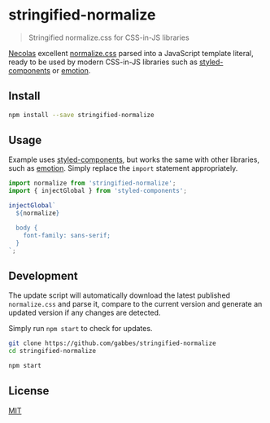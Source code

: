 # stringified-normalize

> Stringified normalize.css for CSS-in-JS libraries

[Necolas](https://github.com/necolas) excellent [normalize.css](https://github.com/necolas/normalize.css) parsed into a JavaScript template literal, ready to be used by modern CSS-in-JS libraries such as [styled-components](https://github.com/styled-components/styled-components) or [emotion](https://github.com/emotion-js/emotion).

## Install

```sh
npm install --save stringified-normalize
```

## Usage

Example uses [styled-components](https://github.com/styled-components/styled-components), but works the same with other libraries, such as [emotion](https://github.com/emotion-js/emotion). Simply replace the `import` statement appropriately.

```js
import normalize from 'stringified-normalize';
import { injectGlobal } from 'styled-components';

injectGlobal`
  ${normalize}

  body {
    font-family: sans-serif;
  }
`;
```

## Development

The update script will automatically download the latest published `normalize.css` and parse it, compare to the current version and generate an updated version if any changes are detected.

Simply run `npm start` to check for updates.

```sh
git clone https://github.com/gabbes/stringified-normalize
cd stringified-normalize

npm start
```

## License

[MIT](LICENSE)
